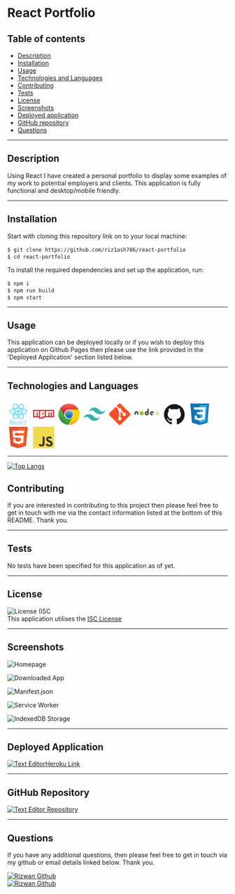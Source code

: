 # React Portfolio

## Table of contents

- [Description](#description)
- [Installation](#installation)
- [Usage](#usage)
- [Technologies and Languages](#technologies-and-languages)
- [Contributing](#contributing)
- [Tests](#tests)
- [License](#license)
- [Screenshots](#screenshots)
- [Deployed application](#deployed-application)
- [GitHub repository](#github-repository)
- [Questions](#questions)

---

## Description

Using React I have created a personal portfolio to display some examples of my work to potential employers and clients. This application is fully functional and desktop/mobile friendly.

---

## Installation

Start with cloning this repository link on to your local machine:

```
$ git clone https://github.com/riz1ash786/react-portfolio
$ cd react-portfolio
```

To install the required dependencies and set up the application, run:

```
$ npm i
$ npm run build
$ npm start
```

---

## Usage

This application can be deployed locally or if you wish to deploy this application on Github Pages then please use the link provided in the 'Deployed Application' section listed below.

---

## Technologies and Languages

<div>
<img src="https://raw.githubusercontent.com/devicons/devicon/master/icons/react/react-original-wordmark.svg" title="React" alt="React" width="50" height="50"/>&nbsp;
<img src="https://raw.githubusercontent.com/devicons/devicon/master/icons/npm/npm-original-wordmark.svg" title="npm" alt="npm" width="50" height="50"/>&nbsp;
<img src="https://raw.githubusercontent.com/devicons/devicon/master/icons/chrome/chrome-original.svg" title="Chrome" alt="Chrome" width="50" height="50"/>&nbsp;
<img src="https://raw.githubusercontent.com/devicons/devicon/master/icons/tailwindcss/tailwindcss-plain.svg" title="Tailwind" alt="Tailwind" width="50" height="50"/>&nbsp;
<img src="https://raw.githubusercontent.com/devicons/devicon/master/icons/git/git-original.svg" title="Git" alt="Git" width="50" height="50"/>&nbsp;
<img src="https://raw.githubusercontent.com/devicons/devicon/master/icons/nodejs/nodejs-original-wordmark.svg" title="NodeJS" alt="NodeJS" width="60" height="60"/>&nbsp;
<img src="https://raw.githubusercontent.com/devicons/devicon/master/icons/github/github-original.svg" title="Github" alt="Github" width="50" height="50"/>&nbsp;
<img src="https://raw.githubusercontent.com/devicons/devicon/master/icons/css3/css3-original.svg" title="CSS3" alt="CSS" width="50" height="50"/>&nbsp;
<img src="https://raw.githubusercontent.com/devicons/devicon/master/icons/html5/html5-original.svg" title="HTML5" alt="HTML" width="50" height="50"/>&nbsp;
<img src="https://raw.githubusercontent.com/devicons/devicon/master/icons/javascript/javascript-original.svg" title="JavaScript" alt="JavaScript" width="50" height="50"/>&nbsp;
</div>

---

[![Top Langs](https://github-readme-stats.vercel.app/api/top-langs/?username=riz1ash786&layout=compact&theme=vision-friendly-dark)](https://github.com/riz1ash786/github-readme-stats)

## Contributing

If you are interested in contributing to this project then please feel free to get in touch with me via the contact information listed at the bottom of this README. Thank you.

---

## Tests

No tests have been specified for this application as of yet.

---

## License

![License (ISC](https://img.shields.io/badge/License-ISC-brightgreen?style=plastic&logo=appveyor.svg) <br />
This application utilises the [ISC License](https://opensource.org/licenses/ISC "License Link")

---

## Screenshots

![Homepage](./client/src/images/application-home.png)

![Downloaded App](./client/src/images/downloaded-web-app.png)

![Manifest.json](./client/src/images/manifest.json-file.png)

![Service Worker](./client/src/images/service-worker.png)

![IndexedDB Storage](./client/src/images/indexeddb-storage.png)

---

## Deployed Application

<div id="badges">
  <a href="https://frozen-plateau-54707.herokuapp.com/">
    <img src="https://img.shields.io/badge/Github Pages-React Portfolio-blue?style=for-the-badge&logo=GITHUBPAGES&logoColor=white" alt="Text EditorHeroku Link"/>
  </a>
</div>

---

## GitHub Repository

<div id="badges">
  <a href="https://github.com/riz1ash786/react-portfolio">
    <img src="https://img.shields.io/badge/Repository-React Portfolio-blue?style=for-the-badge&logo=GITHUB&logoColor=white" alt="Text Editor Repository"/>
  </a>
</div>

---

## Questions

If you have any additional questions, then please feel free to get in touch via my github or email details linked below. Thank you.

<div id="badges">
  <a href="https://github.com/riz1ash786">
    <img src="https://img.shields.io/badge/profile-RIZWAN ASHRAF-blue?style=for-the-badge&logo=GITHUB&logoColor=white" alt="Rizwan Github"/>
  </a> <br />
<div id="badges">
  <a href="mailto:riz1ash786@gmail.com">
    <img src="https://img.shields.io/badge/EMAIL-RIZWAN ASHRAF-blue?style=for-the-badge&logo=GOOGLE&logoColor=white" alt="Rizwan Github"/>
  </a>
</div>
